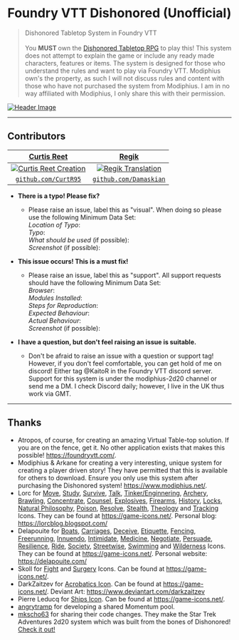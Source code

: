 # Foundry VTT Dishonored (Unofficial)

> Dishonored Tabletop System in Foundry VTT
</br></br>
You <b> MUST </b> own the <a href="https://www.modiphius.net/products/dishonored-the-roleplaying-game-core-rulebook-pdf?">Dishonored Tabletop RPG</a> to play this! This system does not attempt to explain the game or include any ready made characters, features or items. The system is designed for those who understand the rules and want to play via Foundry VTT. Modiphius own's the property, as such I will not discuss rules and content with those who have not purchased the system from Modiphius. I am in no way affiliated with Modiphius, I only share this with their permission.

[![Header Image](https://curtisreet.co.uk/img/projects/dishonored.webp)](https://curtisreet.co.uk/img/projects/dishonored.webp)

<!-- ---

## Features
## Documentation -->

---

## Contributors

| <a href="https://www.curtisreet.co.uk" target="_blank">**Curtis Reet**</a> | <a href="https://twitter.com/regik" target="_blank">**Regik**</a>
| :---: | :---: |
| [![Curtis Reet Creation](https://avatars1.githubusercontent.com/u/36826879?s=100)](https://www.curtisreet.co.uk) | [![Regik Translation](https://avatars2.githubusercontent.com/u/70920540?s=100)](https://twitter.com/regik)    |
| <a href="https://github.com/CurtR95" target="_blank">`github.com/CurtR95`</a> | <a href="https://github.com/Damaskian" target="_blank">`github.com/Damaskian`</a> |

<!-- ---

## FAQ -->

- **There is a typo! Please fix?**
    - Please raise an issue, label this as "visual". When doing so please use the following Minimum Data Set:
<br />*Location of Typo*:
<br />*Typo*:
<br />*What should be used* (if possible):
<br />*Screenshot* (if possible):
    
- **This issue occurs! This is a must fix!**
    - Please raise an issue, label this as "support". All support requests should have the following Minimum Data Set:
<br />*Browser*:
<br />*Modules Installed*:
<br />*Steps for Reproduction*:
<br />*Expected Behaviour*:
<br />*Actual Behaviour*:
<br />*Screenshot* (if possible):

- **I have a question, but don't feel raising an issue is suitable.**
    - Don't be afraid to raise an issue with a question or support tag! However, if you don't feel comfortable, you can get hold of me on discord! Either tag @KaitoR in the  Foundry VTT discord server. Support for this system is under the modiphius-2d20 channel or send me a DM. I check Discord daily; however, I live in the UK thus work via GMT.
    
---

## Thanks
- Atropos, of course, for creating an amazing Virtual Table-top solution. If you are on the fence, get it. No other application exists that makes this possible! <a href="https://foundryvtt.com/" target="_blank">https://foundryvtt.com/</a>.
- Modiphius & Arkane for creating a very interesting, unique system for creating a player driven story! They have permitted that this is available for others to download. Ensure you only use this system after purchasing the Dishonored system! <a href="https://www.modiphius.net/products/dishonored-the-roleplaying-game-core-rulebook-pdf?">https://www.modiphius.net/</a>.
- Lorc for <a href="https://game-icons.net/1x1/lorc/walking-boot.html" target="_blank">Move</a>, <a href="https://game-icons.net/1x1/lorc/bookmarklet.html" target="_blank">Study</a>, <a href="https://game-icons.net/1x1/lorc/compass.html" target="_blank">Survive</a>, <a href="https://game-icons.net/1x1/lorc/lips.html" target="_blank">Talk</a>, <a href="https://game-icons.net/1x1/lorc/gears.html" target="_blank">Tinker/Enginnering</a>, <a href="https://game-icons.net/1x1/lorc/archery-target.html" target="_blank">Archery</a>, <a href="https://game-icons.net/1x1/lorc/boxing-glove.html" target="_blank">Brawling</a>, <a href="https://game-icons.net/1x1/lorc/magnifying-glass.html" target="_blank">Concentrate</a>, <a href="https://game-icons.net/1x1/lorc/conversation.html" target="_blank">Counsel</a>, <a href="https://game-icons.net/1x1/lorc/explosive-materials.html" target="_blank">Explosives</a>, <a href="https://game-icons.net/1x1/lorc/blunderbuss.html" target="_blank">Firearms</a>, <a href="https://game-icons.net/1x1/lorc/gift-of-knowledge.html" target="_blank">History</a>, <a href="https://game-icons.net/1x1/lorc/padlock.html" target="_blank">Locks</a>, <a href="https://game-icons.net/1x1/lorc/night-sky.html" target="_blank">Natural Philosophy</a>, <a href="https://game-icons.net/1x1/lorc/poison-bottle.html" target="_blank">Poison</a>, <a href="https://game-icons.net/1x1/lorc/brain.html" target="_blank">Resolve</a>, <a href="https://game-icons.net/1x1/lorc/sly.html" target="_blank">Stealth</a>, <a href="https://game-icons.net/1x1/lorc/cultist.html" target="_blank">Theology</a> and <a href="https://game-icons.net/1x1/lorc/treasure-map.html" target="_blank">Tracking</a> Icons. They can be found at <a href="https://game-icons.net/" target="_blank">https://game-icons.net/</a>. Personal blog: <a href="https://lorcblog.blogspot.com/" target="_blank">https://lorcblog.blogspot.com/</a>
- Delapouite for <a href="https://game-icons.net/1x1/delapouite/wood-canoe.html" target="_blank">Boats</a>, <a href="https://game-icons.net/1x1/delapouite/rail-road.html" target="_blank">Carriages</a>, <a href="https://game-icons.net/1x1/delapouite/spy.html" target="_blank">Deceive</a>, <a href="https://game-icons.net/1x1/delapouite/wisdom.html" target="_blank">Etiquette</a>, <a href="https://game-icons.net/1x1/delapouite/fencer.html" target="_blank">Fencing</a>, <a href="https://game-icons.net/1x1/delapouite/jump-across..html" target="_blank">Freerunning</a>, <a href="https://game-icons.net/1x1/delapouite/think.html" target="_blank">Innuendo</a>, <a href="https://game-icons.net/1x1/delapouite/uprising.html" target="_blank">Intimidate</a>, <a href="https://game-icons.net/1x1/delapouite/medicines.html" target="_blank">Medicine</a>, <a href="https://game-icons.net/1x1/delapouite/shaking-hands.html" target="_blank">Negotiate</a>, <a href="https://game-icons.net/1x1/delapouite/convince.html" target="_blank">Persuade</a>, <a href="https://game-icons.net/1x1/delapouite/arm-sling.html" target="_blank">Resilience</a>, <a href="https://game-icons.net/1x1/delapouite/horse-head.html" target="_blank">Ride</a>, <a href="https://game-icons.net/1x1/delapouite/id-card.html" target="_blank">Society</a>, <a href="https://game-icons.net/1x1/delapouite/wanted-reward.html" target="_blank">Streetwise</a>, <a href="https://game-icons.net/1x1/delapouite/pool-dive.html" target="_blank">Swimming</a> and <a href="https://game-icons.net/1x1/delapouite/saber-toothed-cat-head.html" target="_blank">Wilderness</a> Icons. They can be found at <a href="https://game-icons.net/" target="_blank">https://game-icons.net/</a>. Personal website: <a href="https://delapouite.com/" target="_blank">https://delapouite.com/</a>
- Skoll for <a href="https://game-icons.net/1x1/skoll/fist.html" target="_blank">Fight</a> and <a href="https://game-icons.net/1x1/skoll/amputation.html" target="_blank">Surgery</a> Icons. Can be found at <a href="https://game-icons.net/" target="_blank">https://game-icons.net/</a>.
- DarkZaitzev for <a href="https://game-icons.net/1x1/darkzaitzev/acrobatic.html" target="_blank">Acrobatics Icon</a>. Can be found at <a href="https://game-icons.net/" target="_blank">https://game-icons.net/</a>. Deviant Art: <a href="https://www.deviantart.com/darkzaitzev" target="_blank">https://www.deviantart.com/darkzaitzev</a>
- Pierre Leducq for <a href="https://game-icons.net/1x1/skoll/fist.html" target="_blank">Ships Icon</a>. Can be found at <a href="https://game-icons.net/" target="_blank">https://game-icons.net/</a>.
- <a href="https://github.com/angrytramp" target="_blank">angrytramp</a> for developing a shared Momentum pool.
- <a href="https://github.com/mkscho63" target="_blank">mkscho63</a> for sharing their code changes. They make the Star Trek Adventures 2d20 system which was built from the bones of Dishonored! <a href="https://github.com/mkscho63/sta" target="_blank">Check it out!</a>
